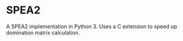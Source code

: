 # SPEA2

A SPEA2 implementation in Python 3. Uses a C extension to speed up domination matrix calculation.
